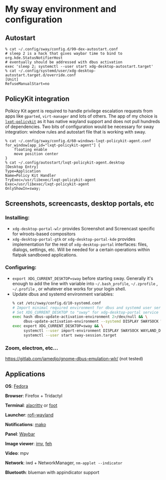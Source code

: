 # My sway environment and configuration

## Autostart
```
% cat ~/.config/sway/config.d/99-dex-autostart.conf
# sleep 2 is a hack that gives waybar time to bind to org.kde.StatusNotifierHost
# eventually should be addressed with dbus activation
exec 'sleep 2; systemctl --user start xdg-desktop-autostart.target'
% cat ~/.config/systemd/user/xdg-desktop-autostart.target.d/override.conf
[Unit]
RefuseManualStart=no
```

## PolicyKit integration
Polkicy Kit agent is required to handle privilege escalation requests from apps like `gparted`, `virt-manager` and lots of others.
The app of my choice is [`lxqt-policykit`](https://github.com/lxqt/lxqt-policykit) as it has native wayland support and does not pull hundreds of dependencies. Two bits of configuration would be necessary for sway integration: window rules and autostart file that is working with sway.
```
% cat ~/.config/sway/config.d/60-windows-lxqt-policykit-agent.conf
for_window[app_id="lxqt-policykit-agent"] {
	floating enable
    move position center
}
% cat ~/.config/autostart/lxqt-policykit-agent.desktop
[Desktop Entry]
Type=Application
Name=Policy Kit Handler
TryExec=/usr/libexec/lxqt-policykit-agent
Exec=/usr/libexec/lxqt-policykit-agent
OnlyShowIn=sway;
```

## Screenshots, screencasts, desktop portals, etc

### Installing:
* `xdg-desktop-portal-wlr` provides Screenshot and Screencast specific for wlroots-based compositors
* `xdg-desktop-portal-gtk` or `xdg-desktop-portal-kde` provides implementation for the rest of `xdg-desktop-portal`  interfaces: files, dialogs, settings, etc. Will be needed for a certain operations within flatpak sandboxed applications.

### Configuring:
* `export XDG_CURRENT_DESKTOP=sway`  before starting sway. Generally it's enough to add the line with variable into `~/.bash_profile`, `~/.zprofile` , `~/.profile` , or whatever else works for your login shell.
* Update dbus and systemd environment variables:
  ```sh
  % cat /etc/sway/config.d/10-systemd.conf
  # Import minimal required environment for dbus and systemd user services
  # Set XDG_CURRENT_DESKTOP to "sway" for xdg-desktop-portal service
  exec hash dbus-update-activation-environment 2>/dev/null && \
       dbus-update-activation-environment --systemd DISPLAY SWAYSOCK WAYLAND_DISPLAY XDG_CURRENT_DESKTOP=sway
  exec export XDG_CURRENT_DESKTOP=sway && \
       systemctl --user import-environment DISPLAY SWAYSOCK WAYLAND_DISPLAY XDG_CURRENT_DESKTOP && \
       systemctl --user start sway-session.target
  ```
### Zoom, electron, etc...
<https://gitlab.com/jamedjo/gnome-dbus-emulation-wlr/> (not tested)

## Applications

**OS**: [Fedora](https://getfedora.org/)

**Browser**: Firefox + Tridactyl

**Terminal**: [alacritty](https://github.com/alacritty/alacritty) or [foot](https://codeberg.org/dnkl/foot)

**Launcher**: [rofi-wayland](https://github.com/lbonn/rofi)

**Notifications**: [mako](https://github.com/emersion/mako)

**Panel**: [Waybar](https://github.com/Alexays/Waybar)

**Image viewer**: [imv](https://github.com/eXeC64/imv), [feh](https://github.com/derf/feh)

**Video**: mpv

**Network**: iwd + NetworkManager, `nm-applet --indicator`

**Bluetooth**: blueman with appindicator support
